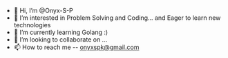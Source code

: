 - 👋 Hi, I’m @Onyx-S-P
- 👀 I’m interested in Problem Solving and Coding... and Eager to learn new technologies
- 🌱 I’m currently learning Golang :)
- 💞️ I’m looking to collaborate on ...
- 📫 How to reach me -- onyxspk@gmail.com

<!---
Onyx-S-P/Onyx-S-P is a ✨ special ✨ repository because its `README.md` (this file) appears on your GitHub profile.
You can click the Preview link to take a look at your changes.
--->
